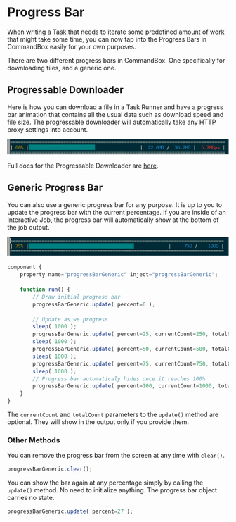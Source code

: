 # Progress Bar

When writing a Task that needs to iterate some predefined amount of work that might take some time, you can now tap into the Progress Bars in CommandBox easily for your own purposes.

There are two different progress bars in CommandBox.  One specifically for downloading files, and a generic one.

## Progressable Downloader

Here is how you can download a file in a Task Runner and have a progress bar animation that contains all the usual data such as download speed and file size.  The progressable downloader will automatically take any HTTP proxy settings into account.

![](../.gitbook/assets/image%20%282%29.png)

Full docs for the Progressable Downloader are [here](downloading-files.md).

## Generic Progress Bar

You can also use a generic progress bar for any purpose.  It is up to you to update the progress bar with the current percentage.  If you are inside of an Interactive Job, the progress bar will automatically show at the bottom of the job output.

![](../.gitbook/assets/image%20%289%29.png)

```javascript
component {
	property name="progressBarGeneric" inject="progressBarGeneric";
	
	function run() {
	    // Draw initial progress bar
		progressBarGeneric.update( percent=0 );
		
		// Update as we progress
		sleep( 1000 );
		progressBarGeneric.update( percent=25, currentCount=250, totalCount=1000 );
		sleep( 1000 );
		progressBarGeneric.update( percent=50, currentCount=500, totalCount=1000 );
		sleep( 1000 );
		progressBarGeneric.update( percent=75, currentCount=750, totalCount=1000 );
		sleep( 1000 );
		// Progress bar automaticaly hides once it reaches 100%
		progressBarGeneric.update( percent=100, currentCount=1000, totalCount=1000 );
	}
}
```

The `currentCount` and `totalCount` parameters to the `update()` method are optional.  They will show in the output only if you provide them.  

### Other Methods

You can remove the progress bar from the screen at any time with `clear()`.

```javascript
progressBarGeneric.clear();
```

You can show the bar again at any percentage simply by calling the `update()` method.  No need to initialize anything.  The progress bar object carries no state.

```javascript
progressBarGeneric.update( percent=27 );
```

